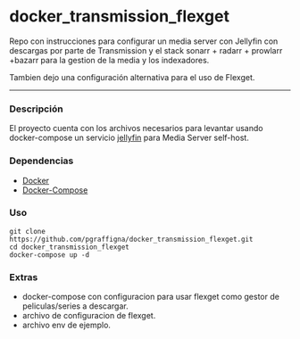 # docker_transmission_flexget

Repo con instrucciones para configurar un media server con Jellyfin con descargas por parte de Transmission y el stack sonarr + radarr + prowlarr +bazarr para la gestion de la media y los indexadores.

Tambien dejo una configuración alternativa para el uso de Flexget.

---
### Descripción

El proyecto cuenta con los archivos necesarios para levantar usando docker-compose un servicio [jellyfin](https://jellyfin.org/docs/general/installation/container/) para Media Server self-host.

### Dependencias

* [Docker](https://docs.docker.com/engine/install/ubuntu/)
* [Docker-Compose](https://docs.docker.com/compose/install/standalone/)

### Uso

```
git clone https://github.com/pgraffigna/docker_transmission_flexget.git
cd docker_transmission_flexget
docker-compose up -d
```

### Extras

* docker-compose con configuracion para usar flexget como gestor de peliculas/series a descargar.
* archivo de configuracion de flexget.
* archivo env de ejemplo.
